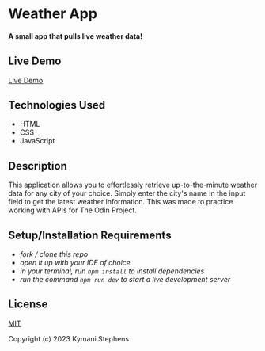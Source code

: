 # Weather App

#### A small app that pulls live weather data!

## Live Demo
 
[Live Demo](https://weather-krs00.netlify.app/)

## Technologies Used

* HTML
* CSS
* JavaScript

## Description

This application allows you to effortlessly retrieve up-to-the-minute weather data for any city of your choice. Simply enter the city's name in the input field to get the latest weather information. This was made to practice working with APIs for The Odin Project.

## Setup/Installation Requirements
 
* _fork / clone this repo_
* _open it up with your IDE of choice_
* _in your terminal, run `npm install` to install dependencies_
* _run the command `npm run dev` to start a live development server_


## License

[MIT](https://opensource.org/license/mit/)

Copyright (c) 2023 Kymani Stephens